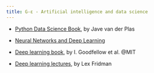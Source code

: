 ```yaml
---
title: G-ε - Artificial intelligence and data science
---
```


- [Python Data Science Book](https://jakevdp.github.io/PythonDataScienceHandbook/), by Jave van der Plas

- [Neural Networks and Deep Learning](http://neuralnetworksanddeeplearning.com)

- [Deep learning book](https://www.deeplearningbook.org), by I. Goodfellow et al. @MIT

- [Deep learning lectures](https://deeplearning.mit.edu), by Lex Fridman





